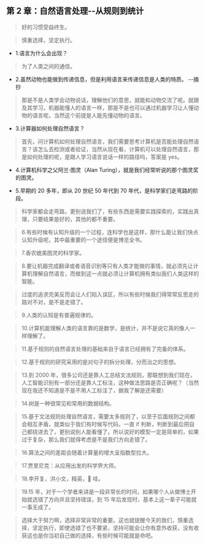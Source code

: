 ## 第 2 章：自然语言处理--从规则到统计

> 好的习惯受益终生。

> 慎重选择，坚定执行。

- 1.语言为什么会出现？

> 为了人类之间的通信。

- 2.虽然动物也能做到传递信息，但是利用语言来传递信息是人类的特质。 --摘抄

> 那是不是人类学会动物说话，理解他们的意思，就能和动物交流了呢。就跟及其学习，机器能懂人的语言一样，那是不是也可以通过机器学习让人懂动物的语言呢，当然这个前提是人能先懂动物的语言。

- 3.计算器如何处理自然语言？

> 首先，问计算机如何处理自然语言，我们需要思考计算机是否能处理自然语言？该怎么去检测或者验证，当然从现在看，计算机可以处理自然语言，那是如何处理的呢，是跟人学习语言说话一样的路径吗，答案是 yes。

- 4.计算机科学之父阿兰·图灵（Alan Turing），就是我们经常听说的那个图灵奖的图灵。

- 5.早期的 20 多年，即从 20 世纪 50 年代到 70 年代，是科学家们走弯路的阶段。

> 科学家都会走弯路，更别说我们了，有些东西是需要实践探索的，实践出真理，只要结果是好的，其他的都不重要。

> 6.有些时候有认知升级的一个过程，连科学也是这样，那什么能让我们快点认知升级呢，其中最重要的一个途径便是博览全书。

> 7.香农媲美图灵的科学家。

> 8.要让机器完成翻译或者语音识别等只有人类才能做的事情，就必须先让计算机理解自然语言，而做到这一点就必须让计算机拥有类似我们人类这样的智能。

> 过度的追求完美反而会让人们陷入误区，所以有些时候我们得常常反思走的路对不对，是不是走错了。

> 9.人类的认知是有普遍规律的。

> 10.计算机能理解人类的语言靠的是数学，是统计，并不是说它真的像人一样理解了。

> 11.基于规则的自然语言处理的基础来自于语言已经拥有了完备的体系。

> 12.基于规则的研究采用的是对句子的拆分处理，分而治之的思想。

> 13.到 2000 年，很多公司还是靠人工总结文法规则，那联想到我们现在，人工智能识别有一部分还是靠人工标注，这种做法思路是否正确呢？（当然现在我还不知道是不是不用人工标注了，据我了解是还需要）

> 14.树是一种很常见和常用的数据结构。

> 15.基于文法规则处理自然语言，需要太多规则了，以至于后面规则之间都会相互矛盾，就类似于我们有时候写代码，一直 if 判断，判断到最后把自己都绕进去了，更别说别人能看懂了。所以说好的模型一定是简单的，如果过于复杂，那么我们就得考虑是不是我们方向走错了。

> 16.算法之间的差距会随着计算量的增大呈指数型拉大。

> 17.贾里尼克：从应用出发的科学界大师。

> 18.李开复，洪小文，精英，🐂 哇。

> 19.15 年，对于一个学者来讲是一段非常长的时间，如果哪个人从做博士开始就选错了方向并且坚持错误，到 15 年后发现时，基本上这一辈子可能就一事无成了。

> 选择大于努力啊，选择非常非常的重要。这也就提醒今天的我们，慎重选择，坚定执行，即使选错了也不要紧，坚持可能会让你有意外收获，没有收获这也是你当初自己做的选择，有些时候可能就是命吧。
